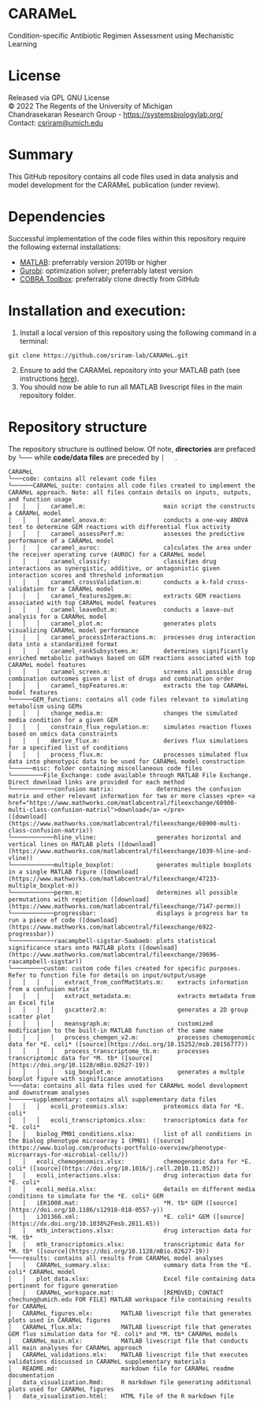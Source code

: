 # CARAMeL
Condition-specific Antibiotic Regimen Assessment using Mechanistic Learning

# License
Released via GPL GNU License  
&copy; 2022 The Regents of the University of Michigan  
Chandrasekaran Research Group - https://systemsbiologylab.org/  
Contact: csriram@umich.edu  

# Summary
This GitHub repository contains all code files used in data analysis and model development for the CARAMeL publication (under review). 

# Dependencies
Successful implementation of the code files within this repository require the following external installations: 
- [MATLAB](https://www.mathworks.com/products/matlab.html): preferrably version 2019b or higher
- [Gurobi](https://www.gurobi.com/): optimization solver; preferrably latest version
- [COBRA Toolbox](https://github.com/opencobra/cobratoolbox): preferrably clone directly from GitHub

# Installation and execution: 
1. Install a local version of this repository using the following command in a terminal: 
```
git clone https://github.com/sriram-lab/CARAMeL.git
```
2. Ensure to add the CARAMeL repository into your MATLAB path (see instructions [here](https://www.mathworks.com/help/matlab/matlab_env/add-remove-or-reorder-folders-on-the-search-path.html)). 
3. You should now be able to run all MATLAB livescript files in the main repository folder.

# Repository structure
The repository structure is outlined below. Of note, **directories** are prefaced by `└───` while **code/data files** are preceded by `│   `. 
```
CARAMeL
└───code: contains all relevant code files
└──────CARAMeL_suite: contains all code files created to implement the CARAMeL approach. Note: all files contain details on inputs, outputs, and function usage
│   │   │   caramel.m:                      main script the constructs a CARAMeL model
│   │   │   caramel_anova.m:                conducts a one-way ANOVA test to determine GEM reactions with differential flux activity 
│   │   │   caramel_assessPerf.m:           assesses the predictive performance of a CARAMeL model
│   │   │   caramel_auroc:                  calculates the area under the receiver operating curve (AUROC) for a CARAMeL model 
│   │   │   caramel_classify:               classifies drug interactions as synergistic, additive, or antagonistic given interaction scores and threshold information
│   │   │   caramel_crossValidation.m:      conducts a k-fold cross-validation for a CARAMeL model
│   │   │   caramel_features2gem.m:         extracts GEM reactions associated with top CARAMeL model features
│   │   │   caramel_leaveOut.m:             conducts a leave-out analysis for a CARAMeL model
│   │   │   caramel_plot.m:                 generates plots visualizing CARAMeL model performance
│   │   │   caramel_processInteractions.m:  processes drug interaction data into a standardized format
│   │   │   caramel_rankSubsystems.m:       determines significantly enriched metabolic pathways based on GEM reactions associated with top CARAMeL model features
│   │   │   caramel_screen.m:               screens all possible drug combination outcomes given a list of drugs and combination order
│   │   │   caramel_topFeatures.m:          extracts the top CARAMeL model features 
└──────GEM_functions: contains all code files relevant to simulating metabolism using GEMs
│   │   │   change_media.m:                 changes the simulated media condition for a given GEM
│   │   │   constrain_flux_regulation.m:    simulates reaction fluxes based on omics data constraints
│   │   │   derive_flux.m:                  derives flux simulations for a specified list of conditions
│   │   │   process_flux.m:                 processes simulated flux data into phenotypic data to be used for CARAMeL model construction
└──────misc: folder containing miscellaneous code files
└─────────File_Exchange: code available through MATLAB File Exchange. Direct download links are provided for each method
└────────────confusion matrix:            determines the confusion matrix and other relevant information for two or more classes <pre> <a href="https://www.mathworks.com/matlabcentral/fileexchange/60900-multi-class-confusion-matrixl">download</a> </pre>
([download](https://www.mathworks.com/matlabcentral/fileexchange/60900-multi-class-confusion-matrix))
└────────────hline_vline:                 generates horizontal and vertical lines on MATLAB plots ([download](https://www.mathworks.com/matlabcentral/fileexchange/1039-hline-and-vline))
└────────────multiple_boxplot:            generates multiple boxplots in a single MATLAB figure ([download](https://www.mathworks.com/matlabcentral/fileexchange/47233-multiple_boxplot-m))
└────────────permn.m:                     determines all possible permutations with repetition ([download](https://www.mathworks.com/matlabcentral/fileexchange/7147-permn))
└────────────progressbar:                 displays a progress bar to run a piece of code ([download](https://www.mathworks.com/matlabcentral/fileexchange/6922-progressbar))
└────────────raacampbell-sigstar-5aabaeb: plots statistical significance stars onto MATLAB plots ([download](https://www.mathworks.com/matlabcentral/fileexchange/39696-raacampbell-sigstar))
└─────────custom: custom code files created for specific purposes. Refer to function file for details on input/output/usage
│   │   │   │   extract_from_confMatStats.m:    extracts information from a confusion matrix
│   │   │   │   extract_metadata.m:             extracts metadata from an Excel file
│   │   │   │   gscatter2.m:                    generates a 2D group scatter plot
│   │   │   │   meansgraph.m:                   customized modification to the built-in MATLAB function of the same name
│   │   │   │   process_chemgen_v2.m:           processes chemogenomic data for *E. coli* ([source](https://doi.org/10.15252/msb.20156777))
│   │   │   │   process_transcriptome_tb.m:     processes transcriptomic data for *M. tb* ([source](https://doi.org/10.1128/mBio.02627-19))
│   │   │   │   sig_boxplot.m:                  generates a multple boxplot figure with significance annotations
└───data: contains all data files used for CARAMeL model development and downstream analyses
└──────supplementary: contains all supplementary data files
│   │   │   ecoli_proteomics.xlsx:          proteomics data for *E. coli*
│   │   │   ecoli_transcriptomics.xlsx:     transcriptomics data for *E. coli*
│   │   biolog_PM01_conditions.xlsx:        list of all conditions in the Biolog phenotype microarray 1 (PM01) ([source](https://www.biolog.com/products-portfolio-overview/phenotype-microarrays-for-microbial-cells/))
│   │   ecoli_chemogenomics.xlsx:           chemogenomic data for *E. coli* ([source](https://doi.org/10.1016/j.cell.2010.11.052))
│   │   ecoli_interactions.xlsx:            drug interaction data for *E. coli*
│   │   ecoli_media.xlsx:                   details on different media conditions to simulate for the *E. coli* GEM
│   │   iEK1008.mat:                        *M. tb* GEM ([source](https://doi.org/10.1186/s12918-018-0557-y))
│   │   iJO1366.xml:                        *E. coli* GEM ([source](https://dx.doi.org/10.1038%2Fmsb.2011.65))
│   │   mtb_interactions.xlsx:              drug interaction data for *M. tb*
│   │   mtb_transcriptomics.xlsx:           transcriptomic data for *M. tb* ([source](https://doi.org/10.1128/mBio.02627-19))
└───results: contains all results from CARAMeL model analyses
│   │   CARAMeL_summary.xlsx:               summary data from the *E. coli* CARAMeL model
│   │   plot_data.xlsx:                     Excel file containing data pertinent for figure generation
│   │   CARAMeL_workspace.mat:              [REMOVED; CONTACT chechung@umich.edu FOR FILE] MATLAB workspace file containing results for CARAMeL
│   CARAMeL_figures.mlx:        MATLAB livescript file that generates plots used in CARAMeL figures
│   CARAMeL_flux.mlx:           MATLAB livescript file that generates GEM flus simulation data for *E. coli* and *M. tb* CARAMeL models
│   CARAMeL_main.mlx:           MATLAB livescript file that conducts all main analyses for CARAMeL approach
│   CARAMeL_validations.mlx:    MATLAB livescript file that executes validations discussed in CARAMeL supplementary materials
│   README.md:                  markdown file for CARAMeL readme documentation
│   data_visualization.Rmd:     R markdown file generating additional plots used for CARAMeL figures
│   data_visualization.html:    HTML file of the R markdown file
```
